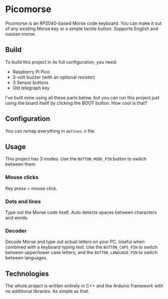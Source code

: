 # Picomorse
Picomorse is an RP2040-based Morse code keyboard. You can make it out of any existing Morse key or a simple tactile button.
Supports English and russian morse.
## Build
To build this project in its full configuration, you need:
- Raspberry Pi Pico
- 3-volt buzzer (with an optional resistor)
- 3 Sensor buttons
- Old telegraph key

I've built mine using all these parts below, but you can run this project just using the board itself by clicking the BOOT button. How cool is that?
## Configuration
You can remap everything in ```defines.h``` file.
## Usage
This project has 3 modes. Use the ```BUTTON_MODE_PIN``` button to switch between them.
### Mouse clicks
Key press = mouse click.
### Dots and lines
Type out the Morse code itself. Auto detects spaces between characters and words.
### Decoder
Decode Morse and type out actual letters on your PC. Useful when combined with a keyboard typing test. 
Use the ```BUTTON_CAPS_PIN``` to switch between upper/lower case letters, and the ```BUTTON_LANGUAGE_PIN``` to switch between languages.       
## Technologies
The whole project is written entirely in C++ and the Arduino framework with no additional libraries. As simple as that.
